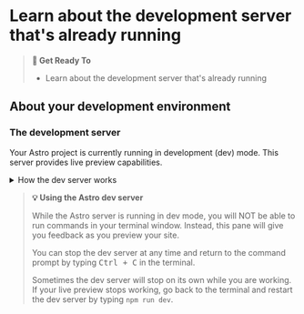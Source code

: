 # Learn about the development server that's already running

> **🎯 Get Ready To**
>
> - Learn about the development server that's already running

## About your development environment

### The development server

Your Astro project is currently running in development (dev) mode. This server provides live preview capabilities.

<details>
<summary>How the dev server works</summary>

The development server runs using one of these commands:

- **npm**: `npm run dev`
- **pnpm**: `pnpm run dev`
- **yarn**: `yarn run dev`

This server:

- Runs on `http://localhost:4321` by default
- Watches your files for changes
- Automatically reloads your browser when you save
- Provides helpful error messages during development
</details>

> **💡 Using the Astro dev server**
>
> While the Astro server is running in dev mode, you will NOT be able to run commands in your terminal window. Instead, this pane will give you feedback as you preview your site.
>
> You can stop the dev server at any time and return to the command prompt by typing <kbd>Ctrl + C</kbd> in the terminal.
>
> Sometimes the dev server will stop on its own while you are working. If your live preview stops working, go back to the terminal and restart the dev server by typing `npm run dev`.
